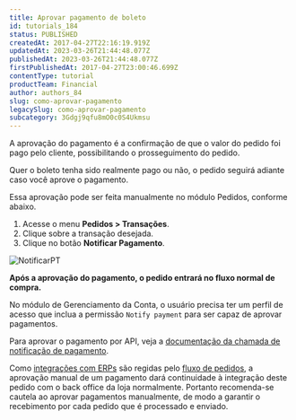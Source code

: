 ```yaml
---
title: Aprovar pagamento de boleto
id: tutorials_184
status: PUBLISHED
createdAt: 2017-04-27T22:16:19.919Z
updatedAt: 2023-03-26T21:44:48.077Z
publishedAt: 2023-03-26T21:44:48.077Z
firstPublishedAt: 2017-04-27T23:00:46.699Z
contentType: tutorial
productTeam: Financial
author: authors_84
slug: como-aprovar-pagamento
legacySlug: como-aprovar-pagamento
subcategory: 3Gdgj9qfu8mO0c0S4Ukmsu
---
```


A aprovação do pagamento é a confirmação de que o valor do pedido foi pago pelo cliente, possibilitando o prosseguimento do pedido. 

Quer o boleto tenha sido realmente pago ou não, o pedido seguirá adiante caso você aprove o pagamento.

Essa aprovação pode ser feita manualmente no módulo Pedidos, conforme abaixo.

1. Acesse o menu **Pedidos > Transações**.
2. Clique sobre a transação desejada.
3. Clique no botão **Notificar Pagamento**.

![NotificarPT](https://images.ctfassets.net/alneenqid6w5/6jQnmZtHygY4csKym2kC0e/f48943b3a025d87ab59a724e17188df3/NotificarPT.png)

**Após a aprovação do pagamento, o pedido entrará no fluxo normal de compra.**

<div class="alert alert-info">
No módulo de Gerenciamento da Conta, o usuário precisa ter um perfil de acesso que inclua a permissão <code>Notify payment</code> para ser capaz de aprovar pagamentos.
</div>

Para aprovar o pagamento por API, veja a [documentação da chamada de notificação de pagamento](https://developers.vtex.com/reference/payment#getorder).

<div class="alert alert-warning">
Como <a href="https://developers.vtex.com/vtex-rest-api/docs/erp-integration-guide">integrações com ERPs</a> são regidas pelo <a href="https://help.vtex.com/pt/tutorial/fluxo-e-status-de-pedidos--tutorials_196#">fluxo de pedidos</a>, a aprovação manual de um pagamento dará continuidade à integração deste pedido com o back office da loja normalmente. Portanto recomenda-se cautela ao aprovar pagamentos manualmente, de modo a garantir o recebimento por cada pedido que é processado e enviado.
</div>

